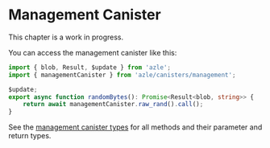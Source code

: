# Management Canister

This chapter is a work in progress.

You can access the management canister like this:

```typescript
import { blob, Result, $update } from 'azle';
import { managementCanister } from 'azle/canisters/management';

$update;
export async function randomBytes(): Promise<Result<blob, string>> {
    return await managementCanister.raw_rand().call();
}
```

See the [management canister types](https://github.com/demergent-labs/azle/blob/main/canisters/management/index.ts) for all methods and their parameter and return types.
